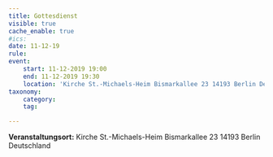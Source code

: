 ```yaml
---
title: Gottesdienst
visible: true
cache_enable: true
#ics: 
date: 11-12-19
rule: 
event:
	start: 11-12-2019 19:00
	end: 11-12-2019 19:30
	location: 'Kirche St.-Michaels-Heim Bismarkallee 23 14193 Berlin Deutschland'
taxonomy:
	category: 
	tag: 

---
```




**Veranstaltungsort:** Kirche St.-Michaels-Heim
Bismarkallee 23
14193 Berlin
Deutschland

